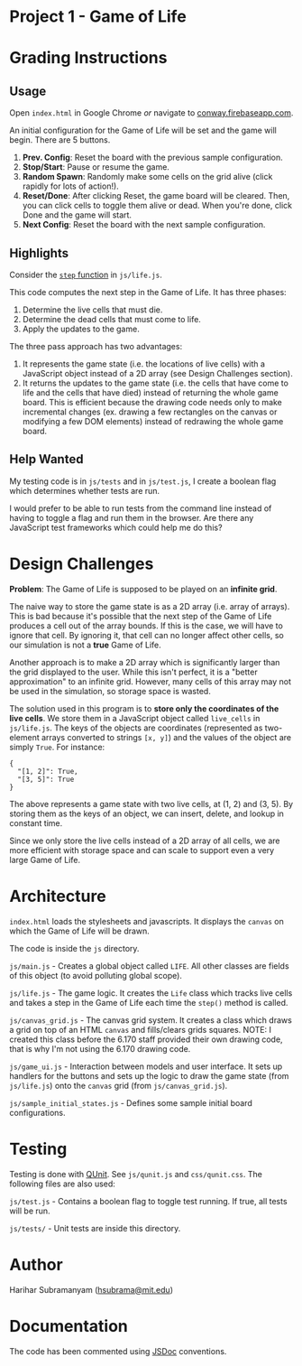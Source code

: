 Project 1 - Game of Life
============

# Grading Instructions

## Usage

Open `index.html` in Google Chrome *or* navigate to [conway.firebaseapp.com](https://conway.firebaseapp.com/).

An initial configuration for the Game of Life will be set and the game will begin. There are 5 buttons.

1. **Prev. Config**: Reset the board with the previous sample configuration.
2. **Stop/Start**: Pause or resume the game.
3. **Random Spawn**: Randomly make some cells on the grid alive (click rapidly for lots of action!).
4. **Reset/Done**: After clicking Reset, the game board will be cleared. Then, you can click cells to toggle them alive or dead. When you're done, click Done and the game will start.
5. **Next Config**: Reset the board with the next sample configuration.

## Highlights

Consider the [`step` function](https://github.com/6170-fa14/hsubrama_proj1/blob/master/js/life.js#L70-L145) in `js/life.js`.

This code computes the next step in the Game of Life. It has three phases:

1. Determine the live cells that must die.
2. Determine the dead cells that must come to life.
3. Apply the updates to the game.

The three pass approach has two advantages:

1. It represents the game state (i.e. the locations of live cells) with a JavaScript object instead of a 2D array (see Design Challenges section).
2. It returns the updates to the game state (i.e. the cells that have come to life and the cells that have died) instead of returning the whole game board. This is efficient because the drawing code needs only to make incremental changes (ex. drawing a few rectangles on the canvas or modifying a few DOM elements) instead of redrawing the whole game board. 

## Help Wanted

My testing code is in `js/tests` and in `js/test.js`, I create a boolean flag which determines whether tests are run.

I would prefer to be able to run tests from the command line instead of having to toggle a flag and run them in the browser. Are there any JavaScript test frameworks which could help me do this?

# Design Challenges

**Problem**: The Game of Life is supposed to be played on an **infinite grid**.

The naive way to store the game state is as a 2D array (i.e. array of arrays). This is bad because it's possible that the next step of the Game of Life produces a cell out of the array bounds. If this is the case, we will have to ignore that cell. By ignoring it, that cell can no longer affect other cells, so our simulation is not a **true** Game of Life.

Another approach is to make a 2D array which is significantly larger than the grid displayed to the user. While this isn't perfect, it is a "better approximation" to an infinite grid. However, many cells of this array may not be used in the simulation, so storage space is wasted.

The solution used in this program is to **store only the coordinates of the live cells**. We store them in a JavaScript object called `live_cells` in `js/life.js`. The keys of the objects are coordinates (represented as two-element arrays converted to strings `[x, y]`) and the values of the object are simply `True`. For instance:

```
{
  "[1, 2]": True,
  "[3, 5]": True
}

```

The above represents a game state with two live cells, at (1, 2) and (3, 5). By storing them as the keys of an object, we can insert, delete, and lookup in constant time.

Since we only store the live cells instead of a 2D array of all cells, we are more efficient with storage space and can scale to support even a very large Game of Life.


# Architecture

`index.html` loads the stylesheets and javascripts. It displays the `canvas` on which the Game of Life will be drawn.

The code is inside the `js` directory.

`js/main.js` - Creates a global object called `LIFE`. All other classes are fields of this object (to avoid polluting global scope).

`js/life.js` - The game logic. It creates the `Life` class which tracks live cells and takes a step in the Game of Life each time the `step()` method is called.

`js/canvas_grid.js` - The canvas grid system. It creates a class which draws a grid on top of an HTML `canvas` and fills/clears grids squares. NOTE: I created this class before the 6.170 staff provided their own drawing code, that is why I'm not using the 6.170 drawing code.

`js/game_ui.js` - Interaction between models and user interface. It sets up handlers for the buttons and sets up the logic to draw the game state (from `js/life.js`) onto the `canvas` grid (from `js/canvas_grid.js`).

`js/sample_initial_states.js` - Defines some sample initial board configurations.

# Testing

Testing is done with [QUnit](http://qunitjs.com/). See `js/qunit.js` and `css/qunit.css`. The following files are also used:

`js/test.js` - Contains a boolean flag to toggle test running. If true, all tests will be run.

`js/tests/` - Unit tests are inside this directory.

# Author
Harihar Subramanyam (hsubrama@mit.edu)

# Documentation

The code has been commented using [JSDoc](http://usejsdoc.org/) conventions.

